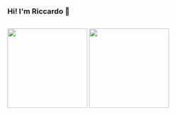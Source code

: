 ### Hi! I'm Riccardo  👋

##

<div>
   <img height="180em" src="https://github-readme-stats.vercel.app/api?username=RiccardoSilva42&show_icons=true&theme=dark&include_all_comits=true&count_private=true"/>
   <img height="180em" src="https://github-readme-stats.vercel.app/api/top-langs/?username=RiccardoSilva42&layout=compact&langs_count=16&theme=dark">
</div>


##
